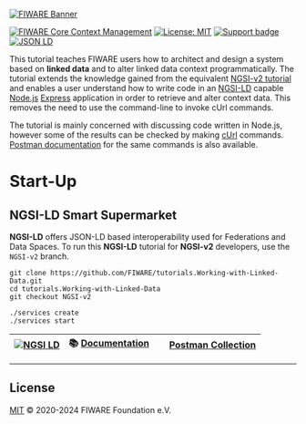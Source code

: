 [![FIWARE Banner](https://fiware.github.io/tutorials.Working-with-Linked-Data/img/fiware.png)](https://www.fiware.org/developers)

[![FIWARE Core Context Management](https://nexus.lab.fiware.org/repository/raw/public/badges/chapters/core.svg)](https://github.com/FIWARE/catalogue/blob/master/core/README.md)
[![License: MIT](https://img.shields.io/github/license/fiware/tutorials.Working-with-Linked-Data.svg)](https://opensource.org/licenses/MIT)
[![Support badge](https://img.shields.io/badge/tag-fiware-orange.svg?logo=stackoverflow)](https://stackoverflow.com/questions/tagged/fiware)
[![JSON LD](https://img.shields.io/badge/JSON--LD-1.1-f06f38.svg)](https://w3c.github.io/json-ld-syntax/)

This tutorial teaches FIWARE users how to architect and design a system based on **linked data** and to alter linked
data context programmatically. The tutorial extends the knowledge gained from the equivalent
[NGSI-v2 tutorial](https://github.com/FIWARE/tutorials.Accessing-Context/) and enables a user understand how to write
code in an [NGSI-LD](https://www.etsi.org/deliver/etsi_gs/CIM/001_099/009/01.08.01_60/gs_cim009v010801p.pdf) capable
[Node.js](https://nodejs.org/) [Express](https://expressjs.com/) application in order to retrieve and alter context
data. This removes the need to use the command-line to invoke cUrl commands.

The tutorial is mainly concerned with discussing code written in Node.js, however some of the results can be checked by
making [cUrl](https://ec.haxx.se/) commands.
[Postman documentation](https://www.postman.com/downloads/) for the same commands is also
available.

# Start-Up

## NGSI-LD Smart Supermarket

**NGSI-LD** offers JSON-LD based interoperability used for Federations and Data Spaces. To run this **NGSI-LD** tutorial for **NGSI-v2** developers, use the `NGSI-v2` branch.

```console
git clone https://github.com/FIWARE/tutorials.Working-with-Linked-Data.git
cd tutorials.Working-with-Linked-Data
git checkout NGSI-v2

./services create
./services start
```

| [![NGSI LD](https://img.shields.io/badge/NGSI-LD-d6604d.svg)](https://www.etsi.org/deliver/etsi_gs/CIM/001_099/009/01.08.01_60/gs_cim009v010801p.pdf) | :books: [Documentation](https://github.com/FIWARE/tutorials.Working-with-Linked-Data/tree/NGSI-v2) | <img src="https://cdn.jsdelivr.net/npm/simple-icons@v3/icons/postman.svg" height="15" width="15"> [Postman Collection](https://fiware.github.io/tutorials.Working-with-Linked-Data/) |
| --- | --- | --- |

---

## License

[MIT](LICENSE) © 2020-2024 FIWARE Foundation e.V.
